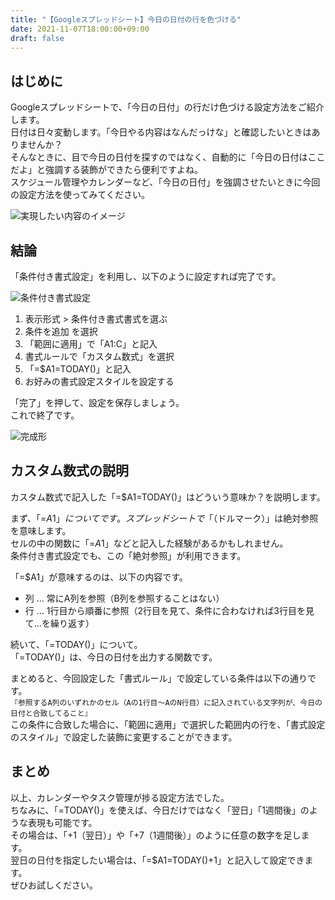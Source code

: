 ```yaml
---
title: "【Googleスプレッドシート】今日の日付の行を色づける"
date: 2021-11-07T18:00:00+09:00
draft: false
---
```


## はじめに
Googleスプレッドシートで、「今日の日付」の行だけ色づける設定方法をご紹介します。  
日付は日々変動します。「今日やる内容はなんだっけな」と確認したいときはありませんか？  
そんなときに、目で今日の日付を探すのではなく、自動的に「今日の日付はここだよ」と強調する装飾ができたら便利ですよね。  
スケジュール管理やカレンダーなど、「今日の日付」を強調させたいときに今回の設定方法を使ってみてください。

![実現したい内容のイメージ](2021-11-07-spreadsheet-01.png)

## 結論
「条件付き書式設定」を利用し、以下のように設定すれば完了です。

![条件付き書式設定](2021-11-07-spreadsheet-02.png)

1. 表示形式 > 条件付き書式書式を選ぶ
1. 条件を追加 を選択
1. 「範囲に適用」で「A1:C」と記入
1. 書式ルールで「カスタム数式」を選択
1. 「=$A1=TODAY()」と記入
1. お好みの書式設定スタイルを設定する

「完了」を押して、設定を保存しましょう。  
これで終了です。

![完成形](2021-11-07-spreadsheet-03.png)

## カスタム数式の説明

カスタム数式で記入した「=$A1=TODAY()」はどういう意味か？を説明します。

まず、「=$A1」についてです。  
スプレッドシートで「$（ドルマーク）」は絶対参照を意味します。  
セルの中の関数に「=$A$1」などと記入した経験があるかもしれません。  
条件付き書式設定でも、この「絶対参照」が利用できます。  

「=$A1」が意味するのは、以下の内容です。  
* 列 … 常にA列を参照（B列を参照することはない）  
* 行 … 1行目から順番に参照（2行目を見て、条件に合わなければ3行目を見て…を繰り返す）

続いて、「=TODAY()」について。  
「=TODAY()」は、今日の日付を出力する関数です。  

まとめると、今回設定した「書式ルール」で設定している条件は以下の通りです。  
```『参照するA列のいずれかのセル（Aの1行目〜AのN行目）に記入されている文字列が、今日の日付と合致してること』```  
この条件に合致した場合に、「範囲に適用」で選択した範囲内の行を、「書式設定のスタイル」で設定した装飾に変更することができます。


## まとめ

以上、カレンダーやタスク管理が捗る設定方法でした。  
ちなみに、「=TODAY()」を使えば、今日だけではなく「翌日」「1週間後」のような表現も可能です。  
その場合は、「+1（翌日）」や「+7（1週間後）」のように任意の数字を足します。  
翌日の日付を指定したい場合は、「=$A1=TODAY()+1」と記入して設定できます。  
ぜひお試しください。